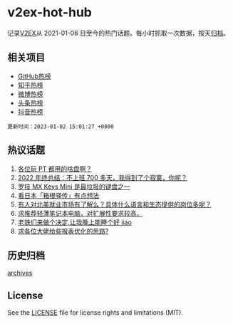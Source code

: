 # v2ex-hot-hub

 记录[V2EX](https://www.v2ex.com/)从 2021-01-06 日至今的热门话题。每小时抓取一次数据，按天[归档](archives)。
 
 ## 相关项目

- [GitHub热榜](https://github.com/lonnyzhang423/github-hot-hub)
- [知乎热榜](https://github.com/lonnyzhang423/zhihu-hot-hub)
- [微博热榜](https://github.com/lonnyzhang423/weibo-hot-hub)
- [头条热榜](https://github.com/lonnyzhang423/toutiao-hot-hub)
- [抖音热榜](https://github.com/lonnyzhang423/douyin-hot-hub)


 `更新时间：2023-01-02 15:01:27 +0800`

## 热议话题

1. [各位玩 PT 都用的啥盘啊？](https://www.v2ex.com/t/906013)
1. [2022 年终总结：不上班 700 多天，我得到了个寂寞，你呢？](https://www.v2ex.com/t/905969)
1. [罗技 MX Keys Mini 是最垃圾的键盘之一](https://www.v2ex.com/t/905931)
1. [看日本「箱根驿传」有点想法](https://www.v2ex.com/t/906024)
1. [有人对北美就业市场有了解么？具体什么语言和生态提供的岗位多呢？](https://www.v2ex.com/t/906022)
1. [求推荐轻薄笔记本电脑，对扩展性要求较高。](https://www.v2ex.com/t/905940)
1. [老铁们来做个决定,让我晚上能睡个好 jiao](https://www.v2ex.com/t/905963)
1. [求各位大佬给些报表优化的思路?](https://www.v2ex.com/t/906010)

## 历史归档

[archives](archives)

## License

See the [LICENSE](LICENSE) file for license rights and limitations (MIT).
